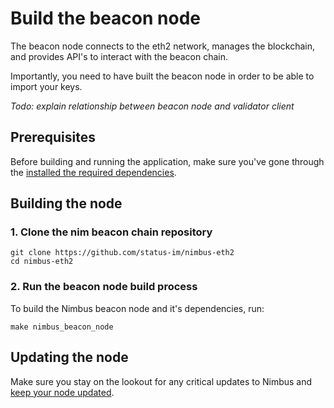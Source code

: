 # Build the beacon node

The beacon node connects to the eth2 network, manages the blockchain, and provides API's to interact with the beacon chain.

Importantly, you need to have built the beacon node in order to be able to import your keys.

*Todo: explain relationship between beacon node and validator client*

## Prerequisites

Before building and running the application, make sure you've gone through the [installed the required dependencies](./install.md).

## Building the node

### 1. Clone the nim beacon chain repository

```
git clone https://github.com/status-im/nimbus-eth2
cd nimbus-eth2
```

### 2. Run the beacon node build process

To build the Nimbus beacon node and it's dependencies, run:

```
make nimbus_beacon_node
```

## Updating the node

Make sure you stay on the lookout for any critical updates to Nimbus and [keep your node updated](./keep-updated.md).

